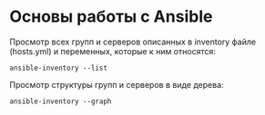 # Основы работы с Ansible

Просмотр всех групп и серверов описанных в inventory файле (hosts.yml) и переменных, которые к ним относятся:
```
ansible-inventory --list
```
Просмотр структуры групп и серверов в виде дерева:
```
ansible-inventory --graph
```
